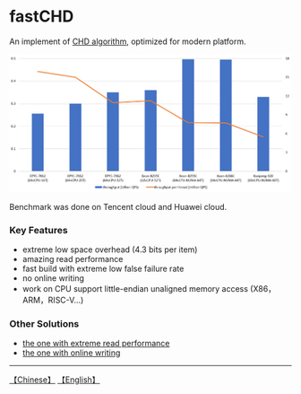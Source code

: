 # fastCHD
An implement of [CHD algorithm](http://cmph.sourceforge.net/chd.html), optimized for modern platform.

![](throughput.png)

Benchmark was done on Tencent cloud and Huawei cloud.

### Key Features
* extreme low space overhead (4.3 bits per item)
* amazing read performance
* fast build with extreme low false failure rate
* no online writing
* work on CPU support little-endian unaligned memory access (X86，ARM，RISC-V...)

### Other Solutions
* [the one with extreme read performance](https://github.com/PeterRK/SSHT)
* [the one with online writing](https://github.com/PeterRK/estuary)

---
[【Chinese】](README-CN.md) [【English】](README.md)

